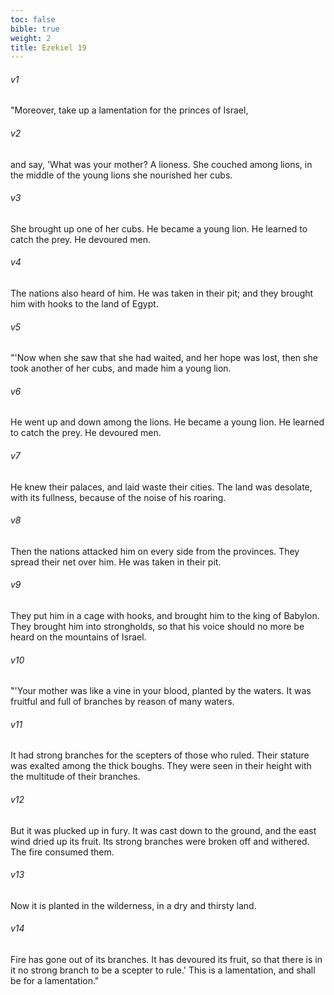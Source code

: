 ```yaml
---
toc: false
bible: true
weight: 2
title: Ezekiel 19
---
```




###### v1 
"Moreover, take up a lamentation for the princes of Israel, 

###### v2 
and say, 'What was your mother? A lioness. She couched among lions, in the middle of the young lions she nourished her cubs. 

###### v3 
She brought up one of her cubs. He became a young lion. He learned to catch the prey. He devoured men. 

###### v4 
The nations also heard of him. He was taken in their pit; and they brought him with hooks to the land of Egypt. 

###### v5 
"'Now when she saw that she had waited, and her hope was lost, then she took another of her cubs, and made him a young lion. 

###### v6 
He went up and down among the lions. He became a young lion. He learned to catch the prey. He devoured men. 

###### v7 
He knew their palaces, and laid waste their cities. The land was desolate, with its fullness, because of the noise of his roaring. 

###### v8 
Then the nations attacked him on every side from the provinces. They spread their net over him. He was taken in their pit. 

###### v9 
They put him in a cage with hooks, and brought him to the king of Babylon. They brought him into strongholds, so that his voice should no more be heard on the mountains of Israel. 

###### v10 
"'Your mother was like a vine in your blood, planted by the waters. It was fruitful and full of branches by reason of many waters. 

###### v11 
It had strong branches for the scepters of those who ruled. Their stature was exalted among the thick boughs. They were seen in their height with the multitude of their branches. 

###### v12 
But it was plucked up in fury. It was cast down to the ground, and the east wind dried up its fruit. Its strong branches were broken off and withered. The fire consumed them. 

###### v13 
Now it is planted in the wilderness, in a dry and thirsty land. 

###### v14 
Fire has gone out of its branches. It has devoured its fruit, so that there is in it no strong branch to be a scepter to rule.' This is a lamentation, and shall be for a lamentation."
